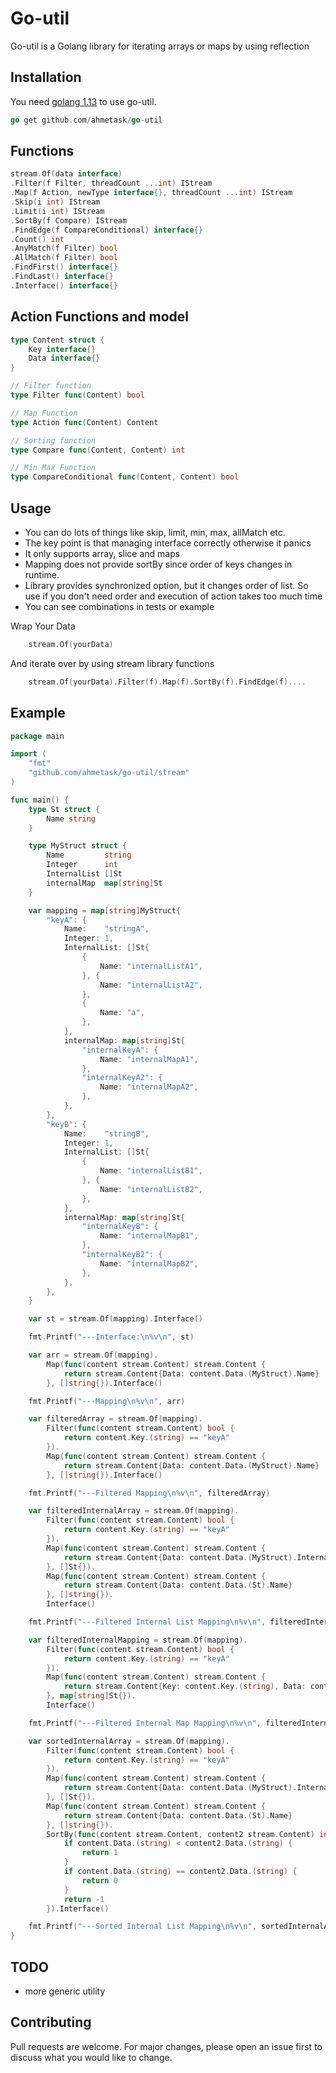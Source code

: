 # Go-util

Go-util is a Golang library for iterating arrays or maps by using reflection

## Installation

You need [golang 1.13](https://golang.org/dl/) to use go-util.


```go
go get github.com/ahmetask/go-util
```

## Functions
```go
stream.Of(data interface)
.Filter(f Filter, threadCount ...int) IStream
.Map(f Action, newType interface{}, threadCount ...int) IStream
.Skip(i int) IStream
.Limit(i int) IStream
.SortBy(f Compare) IStream
.FindEdge(f CompareConditional) interface{}
.Count() int
.AnyMatch(f Filter) bool
.AllMatch(f Filter) bool
.FindFirst() interface{}
.FindLast() interface{}
.Interface() interface{}

```
## Action Functions and model

```go
type Content struct {
    Key interface{}
    Data interface{}
}

// Filter function
type Filter func(Content) bool

// Map Function
type Action func(Content) Content

// Sorting function
type Compare func(Content, Content) int

// Min Max Function
type CompareConditional func(Content, Content) bool

```

## Usage
- You can do lots of things like skip, limit, min, max, allMatch etc.
- The key point is that managing interface correctly otherwise it panics
- It only supports array, slice and maps
- Mapping does not provide sortBy since order of keys changes in runtime.
- Library provides synchronized option, but it changes order of list. So use if you don't need order and execution of action 
takes too much time
- You can see combinations in tests or example

Wrap Your Data
```go
    stream.Of(yourData)
```
And iterate over by using stream library functions
```go
    stream.Of(yourData).Filter(f).Map(f).SortBy(f).FindEdge(f)....
```

## Example
```go
package main

import (
	"fmt"
	"github.com/ahmetask/go-util/stream"
)

func main() {
	type St struct {
		Name string
	}

	type MyStruct struct {
		Name         string
		Integer      int
		InternalList []St
		internalMap  map[string]St
	}

	var mapping = map[string]MyStruct{
		"keyA": {
			Name:    "stringA",
			Integer: 1,
			InternalList: []St{
				{
					Name: "internalListA1",
				}, {
					Name: "internalListA2",
				},
				{
					Name: "a",
				},
			},
			internalMap: map[string]St{
				"internalKeyA": {
					Name: "internalMapA1",
				},
				"internalKeyA2": {
					Name: "internalMapA2",
				},
			},
		},
		"keyB": {
			Name:    "stringB",
			Integer: 1,
			InternalList: []St{
				{
					Name: "internalListB1",
				}, {
					Name: "internalListB2",
				},
			},
			internalMap: map[string]St{
				"internalKeyB": {
					Name: "internalMapB1",
				},
				"internalKeyB2": {
					Name: "internalMapB2",
				},
			},
		},
	}

	var st = stream.Of(mapping).Interface()

	fmt.Printf("---Interface:\n%v\n", st)

	var arr = stream.Of(mapping).
		Map(func(content stream.Content) stream.Content {
			return stream.Content{Data: content.Data.(MyStruct).Name}
		}, []string{}).Interface()

	fmt.Printf("---Mapping\n%v\n", arr)

	var filteredArray = stream.Of(mapping).
		Filter(func(content stream.Content) bool {
			return content.Key.(string) == "keyA"
		}).
		Map(func(content stream.Content) stream.Content {
			return stream.Content{Data: content.Data.(MyStruct).Name}
		}, []string{}).Interface()

	fmt.Printf("---Filtered Mapping\n%v\n", filteredArray)

	var filteredInternalArray = stream.Of(mapping).
		Filter(func(content stream.Content) bool {
			return content.Key.(string) == "keyA"
		}).
		Map(func(content stream.Content) stream.Content {
			return stream.Content{Data: content.Data.(MyStruct).InternalList}
		}, []St{}).
		Map(func(content stream.Content) stream.Content {
			return stream.Content{Data: content.Data.(St).Name}
		}, []string{}).
		Interface()

	fmt.Printf("---Filtered Internal List Mapping\n%v\n", filteredInternalArray)

	var filteredInternalMapping = stream.Of(mapping).
		Filter(func(content stream.Content) bool {
			return content.Key.(string) == "keyA"
		}).
		Map(func(content stream.Content) stream.Content {
			return stream.Content{Key: content.Key.(string), Data: content.Data.(MyStruct).internalMap}
		}, map[string]St{}).
		Interface()

	fmt.Printf("---Filtered Internal Map Mapping\n%v\n", filteredInternalMapping)

	var sortedInternalArray = stream.Of(mapping).
		Filter(func(content stream.Content) bool {
			return content.Key.(string) == "keyA"
		}).
		Map(func(content stream.Content) stream.Content {
			return stream.Content{Data: content.Data.(MyStruct).InternalList}
		}, []St{}).
		Map(func(content stream.Content) stream.Content {
			return stream.Content{Data: content.Data.(St).Name}
		}, []string{}).
		SortBy(func(content stream.Content, content2 stream.Content) int {
			if content.Data.(string) < content2.Data.(string) {
				return 1
			}
			if content.Data.(string) == content2.Data.(string) {
				return 0
			}
			return -1
		}).Interface()

	fmt.Printf("---Sorted Internal List Mapping\n%v\n", sortedInternalArray)
}
```

## TODO 
- more generic utility

## Contributing
Pull requests are welcome. For major changes, please open an issue first to discuss what you would like to change.